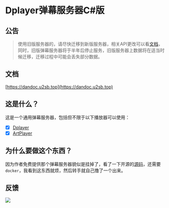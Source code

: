 # Dplayer弹幕服务器C#版

## 公告

> 使用旧版服务器的，请尽快迁移到新版服务器，相关API更改可以看[文档](https://dandoc.u2sb.top)，同时，旧版弹幕服务器将于半年后停止服务，旧版服务器上数据将在适当时候迁移，迁移过程中可能会丢失部分数据。

## 文档

[https://dandoc.u2sb.top](https://dandoc.u2sb.top)

## 这是什么？

这是一个通用弹幕服务器，包括但不限于以下播放器可以使用：

- [x] [Dplayer](https://github.com/MoePlayer/DPlayer)
- [x] [ArtPlayer](https://github.com/zhw2590582/ArtPlayer)

## 为什么要做这个东西？

因为作者免费提供那个弹幕服务器貌似是挂掉了，看了一下开源的[源码](https://github.com/MoePlayer/DPlayer-node)，还需要`docker`，我看到这东西就烦，然后转手就自己撸了一个出来。

## 反馈

![](https://s2.ax1x.com/2020/02/14/1jAh1U.png)
